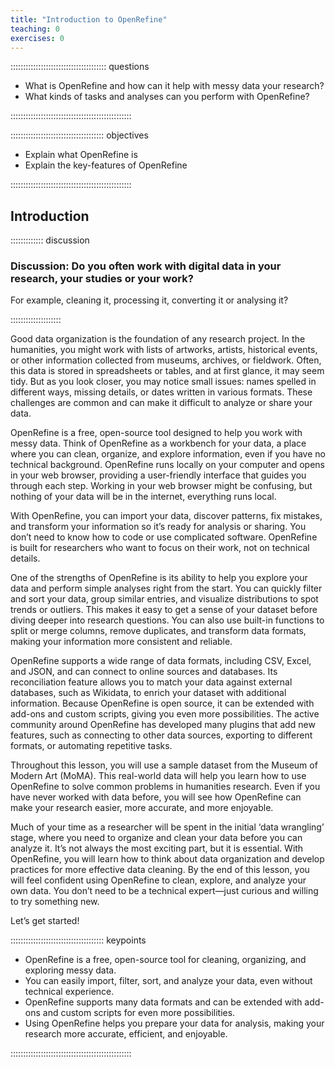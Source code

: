 ```yaml
---
title: "Introduction to OpenRefine"
teaching: 0
exercises: 0
---
```


:::::::::::::::::::::::::::::::::::::: questions 

+ What is OpenRefine and how can it help with messy data your research?
+ What kinds of tasks and analyses can you perform with OpenRefine?

::::::::::::::::::::::::::::::::::::::::::::::::

::::::::::::::::::::::::::::::::::::: objectives

+ Explain what OpenRefine is
+ Explain the key-features of OpenRefine

::::::::::::::::::::::::::::::::::::::::::::::::

## Introduction



::::::::::::: discussion

### Discussion: Do you often work with digital data in your research, your studies or your work?

For example, cleaning it, processing it, converting it or analysing it?

::::::::::::::::::::


Good data organization is the foundation of any research project. In the humanities, you might work with lists of artworks, artists, historical events, or other information collected from museums, archives, or fieldwork. Often, this data is stored in spreadsheets or tables, and at first glance, it may seem tidy. But as you look closer, you may notice small issues: names spelled in different ways, missing details, or dates written in various formats. These challenges are common and can make it difficult to analyze or share your data.

OpenRefine is a free, open-source tool designed to help you work with messy data. Think of OpenRefine as a workbench for your data, a place where you can clean, organize, and explore information, even if you have no technical background. OpenRefine runs locally on your computer and opens in your web browser, providing a user-friendly interface that guides you through each step. Working in your web browser might be confusing, but nothing of your data will be in the internet, everything runs local.

With OpenRefine, you can import your data, discover patterns, fix mistakes, and transform your information so it’s ready for analysis or sharing. You don’t need to know how to code or use complicated software. OpenRefine is built for researchers who want to focus on their work, not on technical details.

One of the strengths of OpenRefine is its ability to help you explore your data and perform simple analyses right from the start. You can quickly filter and sort your data, group similar entries, and visualize distributions to spot trends or outliers. This makes it easy to get a sense of your dataset before diving deeper into research questions. You can also use built-in functions to split or merge columns, remove duplicates, and transform data formats, making your information more consistent and reliable.

OpenRefine supports a wide range of data formats, including CSV, Excel, and JSON, and can connect to online sources and databases. Its reconciliation feature allows you to match your data against external databases, such as Wikidata, to enrich your dataset with additional information. Because OpenRefine is open source, it can be extended with add-ons and custom scripts, giving you even more possibilities. The active community around OpenRefine has developed many plugins that add new features, such as connecting to other data sources, exporting to different formats, or automating repetitive tasks.

Throughout this lesson, you will use a sample dataset from the Museum of Modern Art (MoMA). This real-world data will help you learn how to use OpenRefine to solve common problems in humanities research. Even if you have never worked with data before, you will see how OpenRefine can make your research easier, more accurate, and more enjoyable.

Much of your time as a researcher will be spent in the initial ‘data wrangling’ stage, where you need to organize and clean your data before you can analyze it. It’s not always the most exciting part, but it is essential. With OpenRefine, you will learn how to think about data organization and develop practices for more effective data cleaning. By the end of this lesson, you will feel confident using OpenRefine to clean, explore, and analyze your own data. You don’t need to be a technical expert—just curious and willing to try something new.

Let’s get started!



::::::::::::::::::::::::::::::::::::: keypoints

+ OpenRefine is a free, open-source tool for cleaning, organizing, and exploring messy data.
+ You can easily import, filter, sort, and analyze your data, even without technical experience.
+ OpenRefine supports many data formats and can be extended with add-ons and custom scripts for even more possibilities.
+ Using OpenRefine helps you prepare your data for analysis, making your research more accurate, efficient, and enjoyable.
  
::::::::::::::::::::::::::::::::::::::::::::::::
